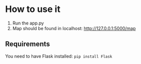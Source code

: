 # How to use it
1. Run the app.py
2. Map should be found in localhost: http://127.0.0.1:5000/map
## Requirements
You need to have Flask installed:
`pip install Flask`
